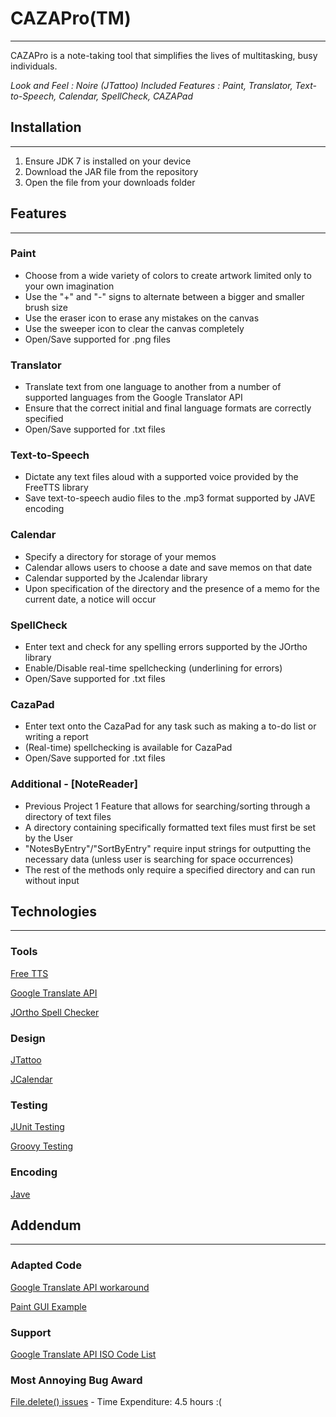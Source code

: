 # **CAZAPro(TM)**
-----------------------
CAZAPro is a note-taking tool that simplifies the lives of multitasking, busy individuals. 

*Look and Feel : Noire (JTattoo)*
*Included Features : Paint, Translator, Text-to-Speech, Calendar, SpellCheck, CAZAPad*

## **Installation**
--------------------------------
1) Ensure JDK 7 is installed on your device
2) Download the JAR file from the repository 
3) Open the file from your downloads folder

## **Features**
--------------------------------
### Paint

- Choose from a wide variety of colors to create artwork limited only to your own imagination
- Use the "+" and "-" signs to alternate between a bigger and smaller brush size
- Use the eraser icon to erase any mistakes on the canvas
- Use the sweeper icon to clear the canvas completely
- Open/Save supported for .png files

### Translator

- Translate text from one language to another from a number of supported languages from the Google Translator API
- Ensure that the correct initial and final language formats are correctly specified
- Open/Save supported for .txt files

### Text-to-Speech

- Dictate any text files aloud with a supported voice provided by the FreeTTS library
- Save text-to-speech audio files to the .mp3 format supported by JAVE encoding

### Calendar

- Specify a directory for storage of your memos
- Calendar allows users to choose a date and save memos on that date
- Calendar supported by the Jcalendar library
- Upon specification of the directory and the presence of a memo for the current date, a notice will occur

### SpellCheck

- Enter text and check for any spelling errors supported by the JOrtho library
- Enable/Disable real-time spellchecking (underlining for errors)
- Open/Save supported for .txt files

### CazaPad

- Enter text onto the CazaPad for any task such as making a to-do list or writing a report
- (Real-time) spellchecking is available for CazaPad
- Open/Save supported for .txt files

### Additional - [NoteReader]

- Previous Project 1 Feature that allows for searching/sorting through a directory of text files
- A directory containing specifically formatted text files must first be set by the User
- "NotesByEntry"/"SortByEntry" require input strings for outputting the necessary data (unless user is searching for space occurrences)
- The rest of the methods only require a specified directory and can run without input


## **Technologies**
--------------------------------
### Tools

[Free TTS](https://freetts.sourceforge.io/)

[Google Translate API](https://cloud.google.com/translate/)

[JOrtho Spell Checker](http://jortho.sourceforge.net/)

### Design

[JTattoo](http://www.jtattoo.net/)

[JCalendar](https://toedter.com/jcalendar/)

### Testing

[JUnit Testing](http://junit.org/)

[Groovy Testing](http://groovy-lang.org/testing.html) 

### Encoding

[Jave](http://www.sauronsoftware.it/projects/jave/)

## **Addendum**
--------------------------------
### Adapted Code
[Google Translate API workaround](http://archana-testing.blogspot.com/2016/02/calling-google-translation-api-in-java.html)

[Paint GUI Example](http://forum.codecall.net/topic/58137-java-mini-paint-program/)

### Support
[Google Translate API ISO Code List](http://archana-testing.blogspot.com/2016/02/calling-google-translation-api-in-java.html)

### Most Annoying Bug Award

[File.delete() issues](https://stackoverflow.com/questions/991489/file-delete-returns-false-even-though-file-exists-file-canread-file-canw/21522963#21522963) - Time Expenditure: 4.5 hours  :(
